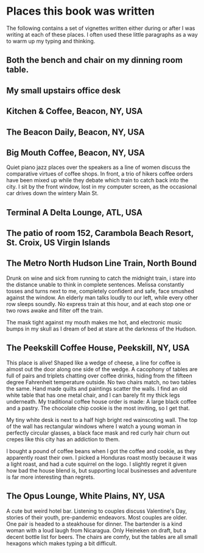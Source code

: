# Places this book was written

The following contains a set of vignettes written either during or after I was writing at each of these places. I often used these little paragraphs as a way to warm up my typing and thinking.

## Both the bench and chair on my dinning room table.


## My small upstairs office desk

## Kitchen & Coffee, Beacon, NY, USA

## The Beacon Daily, Beacon, NY, USA

## Big Mouth Coffee, Beacon, NY, USA

Quiet piano jazz places over the speakers as a line of women discuss the comparative virtues of coffee shops. In front, a trio of hikers coffee orders have been mixed up while they debate which train to catch back into the city. I sit by the front window, lost in my computer screen, as the occasional car drives down the wintery Main St.

## Terminal A Delta Lounge, ATL, USA



## The patio of room 152, Carambola Beach Resort, St. Croix, US Virgin Islands



## The Metro North Hudson Line Train, North Bound

Drunk on wine and sick from running to catch the midnight train, i stare into the distance unable to think in complete sentences. Melissa constantly tosses and turns next to me, completely confident and safe, face smushed against the window. An elderly man talks loudly to our left, while every other row sleeps soundly. No express train at this hour, and at each stop one or two rows awake and filter off the train.

The mask tight against my mouth makes me hot, and electronic music bumps in my skull as I dream of bed at stare at the darkness of the Hudson.

## The Peekskill Coffee House, Peekskill, NY, USA

This place is alive! Shaped like a wedge of cheese, a line for coffee is almost out the door along one side of the wedge. A cacophony of tables are full of pairs and triplets chatting over coffee drinks, hiding from the fifteen degree Fahrenheit temperature outside. No two chairs match, no two tables the same. Hand made quilts and paintings scatter the walls. I find an old white table that has one metal chair, and I can barely fit my thick legs underneath. My traditional coffee house order is made: A large black coffee and a pastry. The chocolate chip cookie is the most inviting, so I get that. 

My tiny white desk is next to a half high bright red wainscoting wall. The top of the wall has rectangular windows where I watch a young woman in perfectly circular glasses, a black face mask and red curly hair churn out crepes like this city has an addiction to them.

I bought a pound of coffee beans when I got the coffee and cookie, as they apparently roast their own. I picked a Honduras roast mostly because it was a light roast, and had a cute squirrel on the logo. I slightly regret it given how bad the house blend is, but supporting local businesses and adventure is far more interesting than regrets.

## The Opus Lounge, White Plains, NY, USA

A cute but weird hotel bar. Listening to couples discuss Valentine's Day, stories of their youth, pre-pandemic endeavors. Most couples are older. One pair is headed to a steakhouse for dinner. The bartender is a kind woman with a loud laugh from Nicaragua. Only Heineken on draft, but a decent bottle list for beers. The chairs are comfy, but the tables are all small hexagons which makes typing a bit difficult.
